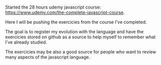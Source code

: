 Started the 28 hours udemy javascript course: https://www.udemy.com/the-complete-javascript-course.

Here I will be pushing the exercicies from the course I've completed.

The goal is to register my evolution with the language and have the exercicies stored on github as a source to help myself to remember what I've already studied.

The exercicies may be also a good source for people who want to review many aspects of the javascript language.
